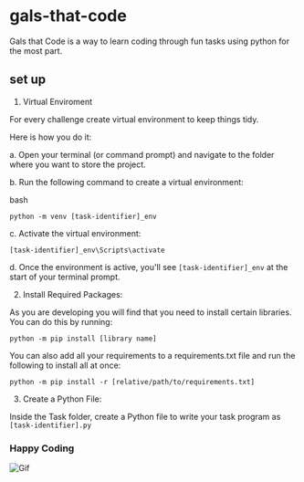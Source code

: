 # gals-that-code
Gals that Code is a way to learn coding through fun tasks using python for the most part.

## set up

1. Virtual Enviroment

For every challenge create virtual environment to keep things tidy. 

Here is how you do it:

a. Open your terminal (or command prompt) and navigate to the folder where you want to store the project.

b. Run the following command to create a virtual environment:

bash
```
python -m venv [task-identifier]_env
```

c. Activate the virtual environment:

```
[task-identifier]_env\Scripts\activate
```

d. Once the environment is active, you'll see `[task-identifier]_env` at the start of your terminal prompt.

2. Install Required Packages: 

As you are developing you will find that you need to install certain libraries. You can do this by running:

```
python -m pip install [library name]
```

You can also add all your requirements to a requirements.txt file and run the following to install all at once:

```
python -m pip install -r [relative/path/to/requirements.txt]
```

3. Create a Python File: 

Inside the Task folder, create a Python file to write your task program as `[task-identifier].py`


### Happy Coding

![Gif](https://media.giphy.com/media/TdfyKrN7HGTIY/giphy.gif)
